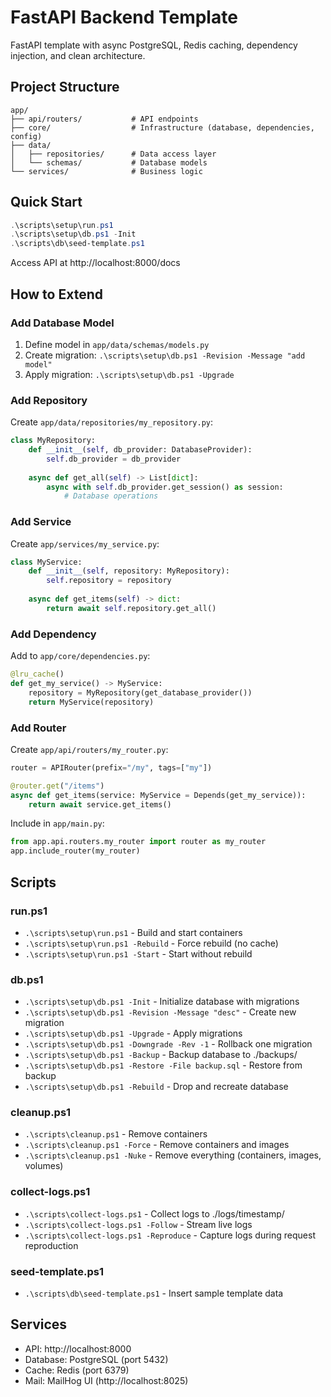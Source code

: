 # FastAPI Backend Template

FastAPI template with async PostgreSQL, Redis caching, dependency injection, and clean architecture.

## Project Structure

```
app/
├── api/routers/           # API endpoints
├── core/                  # Infrastructure (database, dependencies, config)
├── data/
│   ├── repositories/      # Data access layer
│   └── schemas/           # Database models
└── services/              # Business logic
```

## Quick Start

```powershell
.\scripts\setup\run.ps1
.\scripts\setup\db.ps1 -Init
.\scripts\db\seed-template.ps1
```

Access API at http://localhost:8000/docs

## How to Extend

### Add Database Model
1. Define model in `app/data/schemas/models.py`
2. Create migration: `.\scripts\setup\db.ps1 -Revision -Message "add model"`
3. Apply migration: `.\scripts\setup\db.ps1 -Upgrade`

### Add Repository
Create `app/data/repositories/my_repository.py`:
```python
class MyRepository:
    def __init__(self, db_provider: DatabaseProvider):
        self.db_provider = db_provider
    
    async def get_all(self) -> List[dict]:
        async with self.db_provider.get_session() as session:
            # Database operations
```

### Add Service
Create `app/services/my_service.py`:
```python
class MyService:
    def __init__(self, repository: MyRepository):
        self.repository = repository
    
    async def get_items(self) -> dict:
        return await self.repository.get_all()
```

### Add Dependency
Add to `app/core/dependencies.py`:
```python
@lru_cache()
def get_my_service() -> MyService:
    repository = MyRepository(get_database_provider())
    return MyService(repository)
```

### Add Router
Create `app/api/routers/my_router.py`:
```python
router = APIRouter(prefix="/my", tags=["my"])

@router.get("/items")
async def get_items(service: MyService = Depends(get_my_service)):
    return await service.get_items()
```

Include in `app/main.py`:
```python
from app.api.routers.my_router import router as my_router
app.include_router(my_router)
```

## Scripts

### run.ps1
- `.\scripts\setup\run.ps1` - Build and start containers
- `.\scripts\setup\run.ps1 -Rebuild` - Force rebuild (no cache)
- `.\scripts\setup\run.ps1 -Start` - Start without rebuild

### db.ps1
- `.\scripts\setup\db.ps1 -Init` - Initialize database with migrations
- `.\scripts\setup\db.ps1 -Revision -Message "desc"` - Create new migration
- `.\scripts\setup\db.ps1 -Upgrade` - Apply migrations
- `.\scripts\setup\db.ps1 -Downgrade -Rev -1` - Rollback one migration
- `.\scripts\setup\db.ps1 -Backup` - Backup database to ./backups/
- `.\scripts\setup\db.ps1 -Restore -File backup.sql` - Restore from backup
- `.\scripts\setup\db.ps1 -Rebuild` - Drop and recreate database

### cleanup.ps1
- `.\scripts\cleanup.ps1` - Remove containers
- `.\scripts\cleanup.ps1 -Force` - Remove containers and images
- `.\scripts\cleanup.ps1 -Nuke` - Remove everything (containers, images, volumes)

### collect-logs.ps1
- `.\scripts\collect-logs.ps1` - Collect logs to ./logs/timestamp/
- `.\scripts\collect-logs.ps1 -Follow` - Stream live logs
- `.\scripts\collect-logs.ps1 -Reproduce` - Capture logs during request reproduction

### seed-template.ps1
- `.\scripts\db\seed-template.ps1` - Insert sample template data

## Services
- API: http://localhost:8000
- Database: PostgreSQL (port 5432)
- Cache: Redis (port 6379)
- Mail: MailHog UI (http://localhost:8025)

